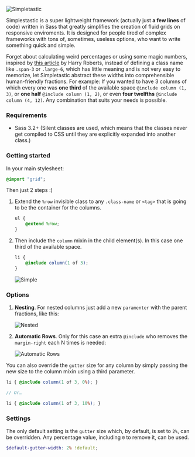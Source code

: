![Simpletastic](http://i.imgur.com/RUfCz9X.png)

Simplestastic is a super lightweight framework (actually just **a few lines** of code) written in Sass that greatly simplifies the creation of fluid grids on responsive enviroments. It is designed for people tired of complex frameworks with tons of, sometimes, useless options, who want to write something quick and simple.

Forget about calculating weird percentages or using some magic numbers, inspired by [this article](http://csswizardry.com/2013/02/responsive-grid-systems-a-solution/) by Harry Roberts, instead of defining a class name like `.span-3` or `.large-6`, which has little meaning and is not very easy to memorize, let Simpletastic abstract these widths into comprehensible human-friendly fractions. For example: If you wanted to have 3 columns of which every one was **one third** of the available space `@include column (1, 3)`, or **one half** `@include column (1, 2)`, or even **four twelfths** `@include column (4, 12)`. Any combination that suits your needs is possible.


### Requirements

- Sass 3.2+ (Silent classes are used, which means that the classes never get compiled to CSS until they are explicitly expanded into another class.)

### Getting started

In your main stylesheet:

```sass
@import "grid";
```

Then just 2 steps :)

1. Extend the `%row` invisible class to any `.class-name` or `<tag>` that is going to be the container for the columns.

    ```scss
    ul {
        @extend %row;
    }
    ```
2. Then include the `column` mixin in the child element(s). In this case one third of the available space.

    ```scss
    li {
        @include column(1 of 3);
    }
    ```

    ![Simple](http://i.imgur.com/AQOqGNe.png)

### Options

1. **Nesting**. For nested columns just add a new `paramenter` with the parent fractions, like this:

    ![Nested](http://i.imgur.com/dNMR8Eu.png)

2. **Automatic Rows**. Only for this case an extra `@include` who removes the `margin-right` each N times is needed:

    ![Automatic Rows](http://i.imgur.com/plknhKo.png)

You can also override the `gutter` size for any column by simply passing the new size to the column mixin using a third parameter.

```scss
li { @include column(1 of 3, 0%); }

// Or…

li { @include column(1 of 3, 10%); }
```

### Settings

The only default setting is the `gutter` size which, by default, is set to `2%`, can be overridden. Any percentage value, including `0` to remove it, can be used.

```scss
$default-gutter-width: 2% !default;
```




